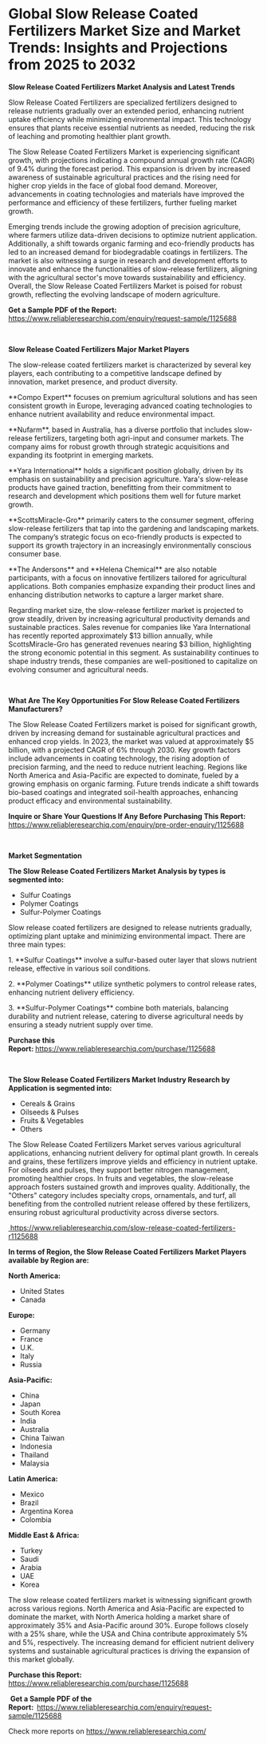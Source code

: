 <p><h1>Global Slow Release Coated Fertilizers Market Size and Market Trends: Insights and Projections from 2025 to 2032</h1></p><p><strong>Slow Release Coated Fertilizers Market Analysis and Latest Trends</strong></p>
<p><p>Slow Release Coated Fertilizers are specialized fertilizers designed to release nutrients gradually over an extended period, enhancing nutrient uptake efficiency while minimizing environmental impact. This technology ensures that plants receive essential nutrients as needed, reducing the risk of leaching and promoting healthier plant growth.</p><p>The Slow Release Coated Fertilizers Market is experiencing significant growth, with projections indicating a compound annual growth rate (CAGR) of 9.4% during the forecast period. This expansion is driven by increased awareness of sustainable agricultural practices and the rising need for higher crop yields in the face of global food demand. Moreover, advancements in coating technologies and materials have improved the performance and efficiency of these fertilizers, further fueling market growth.</p><p>Emerging trends include the growing adoption of precision agriculture, where farmers utilize data-driven decisions to optimize nutrient application. Additionally, a shift towards organic farming and eco-friendly products has led to an increased demand for biodegradable coatings in fertilizers. The market is also witnessing a surge in research and development efforts to innovate and enhance the functionalities of slow-release fertilizers, aligning with the agricultural sector's move towards sustainability and efficiency. Overall, the Slow Release Coated Fertilizers Market is poised for robust growth, reflecting the evolving landscape of modern agriculture.</p></p>
<p><strong>Get a Sample PDF of the Report:&nbsp;</strong> <a href="https://www.reliableresearchiq.com/enquiry/request-sample/1125688?utm_campaign=121&utm_medium=2&utm_source=Github&utm_content=ia&utm_term=01022025&utm_id=slow-release-coated-fertilizers">https://www.reliableresearchiq.com/enquiry/request-sample/1125688</a></p>
<p>&nbsp;</p>
<p><strong>Slow Release Coated Fertilizers Major Market Players</strong></p>
<p><p>The slow-release coated fertilizers market is characterized by several key players, each contributing to a competitive landscape defined by innovation, market presence, and product diversity. </p><p>**Compo Expert** focuses on premium agricultural solutions and has seen consistent growth in Europe, leveraging advanced coating technologies to enhance nutrient availability and reduce environmental impact. </p><p>**Nufarm**, based in Australia, has a diverse portfolio that includes slow-release fertilizers, targeting both agri-input and consumer markets. The company aims for robust growth through strategic acquisitions and expanding its footprint in emerging markets.</p><p>**Yara International** holds a significant position globally, driven by its emphasis on sustainability and precision agriculture. Yara's slow-release products have gained traction, benefitting from their commitment to research and development which positions them well for future market growth.</p><p>**ScottsMiracle-Gro** primarily caters to the consumer segment, offering slow-release fertilizers that tap into the gardening and landscaping markets. The company’s strategic focus on eco-friendly products is expected to support its growth trajectory in an increasingly environmentally conscious consumer base.</p><p>**The Andersons** and **Helena Chemical** are also notable participants, with a focus on innovative fertilizers tailored for agricultural applications. Both companies emphasize expanding their product lines and enhancing distribution networks to capture a larger market share.</p><p>Regarding market size, the slow-release fertilizer market is projected to grow steadily, driven by increasing agricultural productivity demands and sustainable practices. Sales revenue for companies like Yara International has recently reported approximately $13 billion annually, while ScottsMiracle-Gro has generated revenues nearing $3 billion, highlighting the strong economic potential in this segment. As sustainability continues to shape industry trends, these companies are well-positioned to capitalize on evolving consumer and agricultural needs.</p></p>
<p>&nbsp;</p>
<p><strong>What Are The Key Opportunities For Slow Release Coated Fertilizers Manufacturers?</strong></p>
<p><p>The Slow Release Coated Fertilizers market is poised for significant growth, driven by increasing demand for sustainable agricultural practices and enhanced crop yields. In 2023, the market was valued at approximately $5 billion, with a projected CAGR of 6% through 2030. Key growth factors include advancements in coating technology, the rising adoption of precision farming, and the need to reduce nutrient leaching. Regions like North America and Asia-Pacific are expected to dominate, fueled by a growing emphasis on organic farming. Future trends indicate a shift towards bio-based coatings and integrated soil-health approaches, enhancing product efficacy and environmental sustainability.</p></p>
<p><strong>Inquire or Share Your Questions If Any Before Purchasing This Report:</strong> <a href="https://www.reliableresearchiq.com/enquiry/pre-order-enquiry/1125688?utm_campaign=121&utm_medium=2&utm_source=Github&utm_content=ia&utm_term=01022025&utm_id=slow-release-coated-fertilizers">https://www.reliableresearchiq.com/enquiry/pre-order-enquiry/1125688</a></p>
<p>&nbsp;</p>
<p><strong>Market Segmentation</strong></p>
<p><strong>The Slow Release Coated Fertilizers Market Analysis by types is segmented into:</strong></p>
<p><ul><li>Sulfur Coatings</li><li>Polymer Coatings</li><li>Sulfur-Polymer Coatings</li></ul></p>
<p><p>Slow release coated fertilizers are designed to release nutrients gradually, optimizing plant uptake and minimizing environmental impact. There are three main types: </p><p>1. **Sulfur Coatings** involve a sulfur-based outer layer that slows nutrient release, effective in various soil conditions.</p><p>2. **Polymer Coatings** utilize synthetic polymers to control release rates, enhancing nutrient delivery efficiency.</p><p>3. **Sulfur-Polymer Coatings** combine both materials, balancing durability and nutrient release, catering to diverse agricultural needs by ensuring a steady nutrient supply over time.</p></p>
<p><strong>Purchase this Report:&nbsp;</strong><a href="https://www.reliableresearchiq.com/purchase/1125688?utm_campaign=121&utm_medium=2&utm_source=Github&utm_content=ia&utm_term=01022025&utm_id=slow-release-coated-fertilizers">https://www.reliableresearchiq.com/purchase/1125688</a></p>
<p>&nbsp;</p>
<p><strong>The Slow Release Coated Fertilizers Market Industry Research by Application is segmented into:</strong></p>
<p><ul><li>Cereals & Grains</li><li>Oilseeds & Pulses</li><li>Fruits & Vegetables</li><li>Others</li></ul></p>
<p><p>The Slow Release Coated Fertilizers Market serves various agricultural applications, enhancing nutrient delivery for optimal plant growth. In cereals and grains, these fertilizers improve yields and efficiency in nutrient uptake. For oilseeds and pulses, they support better nitrogen management, promoting healthier crops. In fruits and vegetables, the slow-release approach fosters sustained growth and improves quality. Additionally, the "Others" category includes specialty crops, ornamentals, and turf, all benefiting from the controlled nutrient release offered by these fertilizers, ensuring robust agricultural productivity across diverse sectors.</p></p>
<p><a href="https://www.reliableresearchiq.com/slow-release-coated-fertilizers-r1125688?utm_campaign=121&utm_medium=2&utm_source=Github&utm_content=ia&utm_term=01022025&utm_id=slow-release-coated-fertilizers">&nbsp;https://www.reliableresearchiq.com/slow-release-coated-fertilizers-r1125688</a></p>
<p><strong>In terms of Region, the Slow Release Coated Fertilizers Market Players available by Region are:</strong></p>
<p>
    <p> <strong> North America: </strong>
        <ul>
            <li>United States</li>
            <li>Canada</li>
        </ul>
        </p> 
    <p> <strong> Europe: </strong>
        <ul>
            <li>Germany</li>
            <li>France</li>
            <li>U.K.</li>
            <li>Italy</li>
            <li>Russia</li>
        </ul>
        </p> 
    <p> <strong> Asia-Pacific: </strong>
        <ul>
            <li>China</li>
            <li>Japan</li>
            <li>South Korea</li>
            <li>India</li>
            <li>Australia</li>
            <li>China Taiwan</li>
            <li>Indonesia</li>
            <li>Thailand</li>
            <li>Malaysia</li>
        </ul>
        </p> 
    <p> <strong> Latin America: </strong>
        <ul>
            <li>Mexico</li>
            <li>Brazil</li>
            <li>Argentina Korea</li>
            <li>Colombia</li>
        </ul>
        </p> 
    <p> <strong> Middle East & Africa: </strong>
        <ul>
            <li>Turkey</li>
            <li>Saudi</li>
            <li>Arabia</li>
            <li>UAE</li>
            <li>Korea</li>
        </ul>
    </p>
    </p>
<p><p>The slow release coated fertilizers market is witnessing significant growth across various regions. North America and Asia-Pacific are expected to dominate the market, with North America holding a market share of approximately 35% and Asia-Pacific around 30%. Europe follows closely with a 25% share, while the USA and China contribute approximately 5% and 5%, respectively. The increasing demand for efficient nutrient delivery systems and sustainable agricultural practices is driving the expansion of this market globally.</p></p>
<p><strong>Purchase this Report: </strong><a href="https://www.reliableresearchiq.com/purchase/1125688?utm_campaign=121&utm_medium=2&utm_source=Github&utm_content=ia&utm_term=01022025&utm_id=slow-release-coated-fertilizers">https://www.reliableresearchiq.com/purchase/1125688</a></p>
<p>&nbsp;<strong>Get a Sample PDF of the Report:&nbsp;&nbsp;</strong><a href="https://www.reliableresearchiq.com/enquiry/request-sample/1125688?utm_campaign=121&utm_medium=2&utm_source=Github&utm_content=ia&utm_term=01022025&utm_id=slow-release-coated-fertilizers">https://www.reliableresearchiq.com/enquiry/request-sample/1125688</a></p>
<p><strong></strong></p>
<p>Check more reports on <a href="https://www.reliableresearchiq.com/?utm_campaign=121&utm_medium=2&utm_source=Github&utm_content=ia&utm_term=01022025&utm_id=slow-release-coated-fertilizers">https://www.reliableresearchiq.com/</a></p>